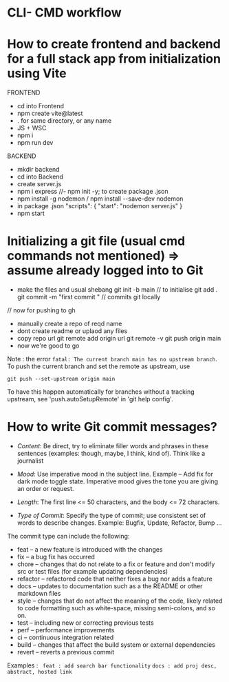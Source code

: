 # CLI- CMD workflow

# How to create frontend and backend for a full stack app from initialization using Vite 

FRONTEND 
- cd into Frontend
- npm create vite@latest 
- . for same directory, or any name
- JS  + WSC
- npm i
- npm run dev


BACKEND 
- mkdir backend
- cd into Backend
- create server.js
- npm i express   //- npm init -y; to create package .json
- npm install -g nodemon / npm install --save-dev nodemon
- in package .json
"scripts": {
  "start": "nodemon server.js"
}
- npm start

# Initializing a git file (usual cmd commands not mentioned) => assume already logged into to Git

- make the files and usual shebang
    git init -b main // to initialise
    git add .
    git commit -m "first commit " // commits git locally 

// now for pushing to gh
- manually create a repo of reqd name
- dont create readme or uplaod any files
- copy repo url
    git remote add origin url
    git remote -v
    git push origin main
- now we're good to go



Note : the error `fatal: The current branch main has no upstream branch`.
To push the current branch and set the remote as upstream, use

    git push --set-upstream origin main

To have this happen automatically for branches without a tracking
upstream, see 'push.autoSetupRemote' in 'git help config'.

# How to write Git commit messages? 
- *Content*: Be direct, try to eliminate filler words and phrases in these sentences (examples: though, maybe, I think, kind of). Think like a journalist
- *Mood*: Use imperative mood in the subject line. Example – Add fix for dark mode toggle state. Imperative mood gives the tone you are giving an order or request.
- *Length*: The first line <= 50 characters, and the body <= 72 characters.

- *Type of Commit*: Specify the type of commit; use consistent set of words to describe changes. 
	Example: Bugfix, Update, Refactor, Bump ...

The commit type can include the following:

- feat – a new feature is introduced with the changes
- fix – a bug fix has occurred
- chore – changes that do not relate to a fix or feature and don't modify src or test files (for example updating dependencies)
- refactor – refactored code that neither fixes a bug nor adds a feature
- docs – updates to documentation such as a the README or other markdown files
- style – changes that do not affect the meaning of the code, likely related to code formatting such as white-space, missing semi-colons, and so on.
- test – including new or correcting previous tests
- perf – performance improvements
- ci – continuous integration related
- build – changes that affect the build system or external dependencies
- revert – reverts a previous commit


Examples  :
` feat : add search bar functionality`
`docs : add proj desc, abstract, hosted link `
